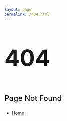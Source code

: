 ```yaml
---
layout: page
permalink: /404.html
---
```


<!--
//<p style="text-align: center; font-size: 102px; font-weight: 700;">404</p>
//<p style="text-align: center; font-size: 48px; font-weight: 500;">Page Not Found</p>
//-->

<p style="font-size: 72px; font-weight: 700;">404</p>
<p style="font-size: 24px; font-weight: 500;">Page Not Found</p>

- [Home](/)

